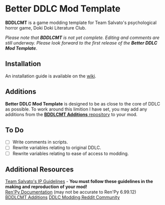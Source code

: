 # Better DDLC Mod Template
**BDDLCMT** is a game modding template for Team Salvato's psychological horror game, Doki Doki Literature Club.

*Please note that* ***BDDLCMT*** *is not yet complete. Editing and comments are still underway. Please look forward to the first release of the* ***Better DDLC Mod Template***.

## Installation 
An installation guide is available on the [wiki](https://github.com/Auratmos/Better-DDLC-Mod-Template/wiki/Installation-Guide).

## Additions
**Better DDLC Mod Template** is designed to be as close to the core of DDLC as possible. To work around this limition I have set, you may add any additions from the [**BDDLCMT Additions** repository](https://github.com/Auratmos/BDDLCMT-Additions) to your mod.

## To Do 
- [ ] Write comments in scripts.
- [ ] Rewrite variables relating to original DDLC.
- [ ] Rewrite variables relating to ease of access to modding.

## Additional Resources
[Team Salvato's IP Guidelines](http://teamsalvato.com/ip-guidelines/) - **You must follow these guidelines in the making and reproduction of your mod!**\
[Ren'Py Documentation](https://renpy.org/doc/html/) (may not be accurate to Ren'Py 6.99.12)\
[BDDLCMT Additions](https://github.com/Auratmos/BDDLCMT-Additions)
[DDLC Modding Reddit Community](https://www.reddit.com/r/DDLCMods/)
